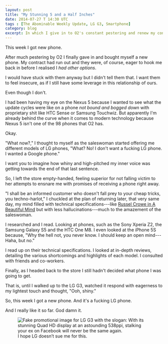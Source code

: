 ```yaml
---
layout: post
title: "My Stunning 5 and a Half Inches"
date: 2014-07-27 T 14:30 UTC
tags : [The Abominable Weekly Update, LG G3, Smartphone]
category: blog
excerpt: In which I give in to O2's constant pestering and renew my contract with them and get a new phone.
---
```

This week I got new phone.

After much pestering by O2 I finally gave in and bought myself a new phone. My contract had run out and they were, of course, eager to hook me back in before I realised I *had other options*.

I would have stuck with them anyway but I didn't tell them that. I want them to feel insecure, as if I still have some leverage in this relationship of ours.

Even though I don't.

I had been having my eye on the Nexus 5 because I wanted to see what the update cycles were like on a phone *not bound and bogged down* with proprietary shit like HTC Sense or Samsung Touchwiz. But apparently I'm already behind the curve when it comes to modern technology because Nexus 5 isn't one of the 98 phones that O2 has.

Okay.

"What now?," I thought to myself as the saleswoman started offering me different models of LG phones, "What? No! I don't want a fucking LG phone. I wanted a Google phone."

I want you to imagine how whiny and high-pitched my inner voice was getting towards the end of that last sentence.

So, I left the store empty-handed, feeling superior for not falling victim to her attempts to ensnare me with promises of receiving a phone right away.

"I shall be an informed customer who doesn't fall prey to your cheap tricks, you techno-harlot," I chuckled at the plan of returning later, that very same day, my mind filled with technical specifications---like [Russel Crowe in A Beautiful Mind][mind] but with less hallucinations---much to the amazement of the saleswoman.

I researched and I read. Looking at phones, such as the Sony Xperia Z2, the Samsung Galaxy S5 and the HTC One M8. I even looked at the iPhone 5S because, "Why the hell not, you never know. I should keep an open mind---Haha, but no."

I read up on their technical specifications. I looked at in-depth reviews, detailing the various shortcomings and highlights of each model. I consulted with friends and co-workers.

Finally, as I headed back to the store I still hadn't decided what phone I was going to get.

That is, until I walked up to the LG G3, watched it respond with eagerness to my lightest touch and thought, "Ooh, shiny."

So, this week I got a new phone. And it's a fucking LG phone.

And I really like it so far. God damn it.

<div>
<figure>
	<img class="js-lazy-load" data-original="/assets/posts/2014/july/my-stunning-five-and-a-half-inches/lg-g3-fake-promo-by-carlos-eriksson.jpg" alt="Fake promotional image for LG G3 with the slogan: With its stunning Quad HD display at an astounding 538ppi, stalking your ex on Facebook will never be the same again.">
	<figcaption>I hope LG doesn’t sue me for this.</figcaption>
</figure>
</div>

[mind]: http://en.wikipedia.org/wiki/A_Beautiful_Mind_%28film%29